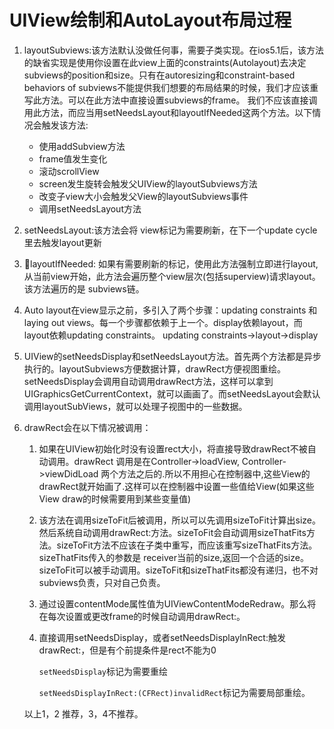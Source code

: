 # UIView绘制和AutoLayout布局过程

1. layoutSubviews:该方法默认没做任何事，需要子类实现。在ios5.1后，该方法的缺省实现是使用你设置在此view上面的constraints\(Autolayout\)去决定subviews的position和size。只有在autoresizing和constraint-based behaviors of subviews不能提供我们想要的布局结果的时候，我们才应该重写此方法。可以在此方法中直接设置subviews的frame。 我们不应该直接调用此方法，而应当用setNeedsLayout和layoutIfNeeded这两个方法。以下情况会触发该方法:

   * 使用addSubview方法
   * frame值发生变化
   * 滚动scrollView
   * screen发生旋转会触发父UIView的layoutSubviews方法
   * 改变子view大小会触发父View的layoutSubviews事件
   * 调用setNeedsLayout方法

1. setNeedsLayout:该方法会将 view标记为需要刷新，在下一个update cycle里去触发layout更新

1. layoutIfNeeded: 如果有需要刷新的标记，使用此方法强制立即进行layout,从当前view开始，此方法会遍历整个view层次\(包括superview)请求layout。该方法遍历的是 subviews链。

1. Auto layout在view显示之前，多引入了两个步骤：updating constraints 和laying out views。每一个步骤都依赖于上一个。display依赖layout，而layout依赖updating constraints。 updating constraints-&gt;layout-&gt;display

1. UIView的setNeedsDisplay和setNeedsLayout方法。首先两个方法都是异步执行的。layoutSubviews方便数据计算，drawRect方便视图重绘。setNeedsDisplay会调用自动调用drawRect方法，这样可以拿到UIGraphicsGetCurrentContext，就可以画画了。而setNeedsLayout会默认调用layoutSubViews，就可以处理子视图中的一些数据。

1. drawRect会在以下情况被调用：

   1. 如果在UIView初始化时没有设置rect大小，将直接导致drawRect不被自动调用。drawRect 调用是在Controller-&gt;loadView, Controller-&gt;viewDidLoad 两个方法之后的.所以不用担心在控制器中,这些View的drawRect就开始画了.这样可以在控制器中设置一些值给View\(如果这些View draw的时候需要用到某些变量值)

   2. 该方法在调用sizeToFit后被调用，所以可以先调用sizeToFit计算出size。然后系统自动调用drawRect:方法。sizeToFit会自动调用sizeThatFits方法。sizeToFit方法不应该在子类中重写，而应该重写sizeThatFits方法。sizeThatFits传入的参数是 receiver当前的size,返回一个合适的size。sizeToFit可以被手动调用。sizeToFit和sizeThatFits都没有递归，也不对subviews负责，只对自己负责。

   3. 通过设置contentMode属性值为UIViewContentModeRedraw。那么将在每次设置或更改frame的时候自动调用drawRect:。

   4. 直接调用setNeedsDisplay，或者setNeedsDisplayInRect:触发drawRect:，但是有个前提条件是rect不能为0

      `setNeedsDisplay`标记为需要重绘

      `setNeedsDisplayInRect:(CFRect)invalidRect`标记为需要局部重绘。

   以上1，2 推荐，3，4不推荐。